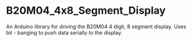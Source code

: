 # B20M04_4x8_Segment_Display
An Arduino library for driving the B20M04 4 digit, 8 segment display. Uses bit - banging to push data serially to the display.
